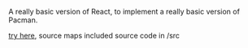 A really basic version of React, to implement a really basic version of Pacman.

[try here](https://lukes611.github.io/lreact-pacman/), source maps included
source code in /src
